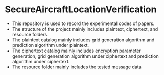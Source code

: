 # SecureAircraftLocationVerification
- This  repository is used to record the experimental codes of papers.
- The structure of the project mainly includes plaintext, ciphertext, and resource folders.  
- The plaintext catalog mainly includes grid generation algorithm and prediction algorithm under plaintext.
- The ciphertext catalog mainly includes encryption parameter generation, grid generation algorithm under ciphertext and prediction algorithm under ciphertext.  
- The resource folder mainly includes the tested message data
